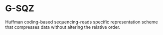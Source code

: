 # G-SQZ

Huffman coding-based sequencing-reads specific representation scheme that compresses data without altering the relative order.
